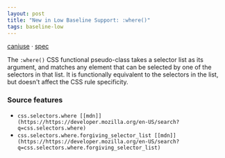 ```yaml
---
layout: post
title: "New in Low Baseline Support: :where()"
tags: baseline-low
---
```


[caniuse](https://caniuse.com/?search=where) · [spec](https://drafts.csswg.org/selectors-4/#zero-matches)

The `:where()` CSS functional pseudo-class takes a selector list as its argument, and matches any element that can be selected by one of the selectors in that list. It is functionally equivalent to the selectors in the list, but doesn't affect the CSS rule specificity.

### Source features

- ``css.selectors.where [[mdn]](https://https://developer.mozilla.org/en-US/search?q=css.selectors.where)``
- ``css.selectors.where.forgiving_selector_list [[mdn]](https://https://developer.mozilla.org/en-US/search?q=css.selectors.where.forgiving_selector_list)``
